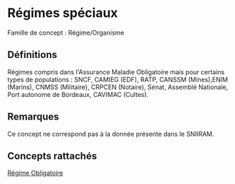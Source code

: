 # Régimes spéciaux 
<!-- SPDX-License-Identifier: MPL-2.0 -->

Famille de concept : Régime/Organisme

## Définitions

Régimes compris dans l'Assurance Maladie Obligatoire mais pour certains types de populations :
SNCF, CAMIEG (EDF), RATP, CANSSM (Mines),ENIM (Marins), CNMSS (Militaire), CRPCEN (Notaire),  Sénat, Assemblé Nationale, Port autonome de Bordeaux, CAVIMAC (Cultes).

## Remarques

Ce concept ne correspond pas à la donnée présente dans le SNIIRAM.

## Concepts rattachés

[Régime Obligatoire](regime_obligatoire.md)

